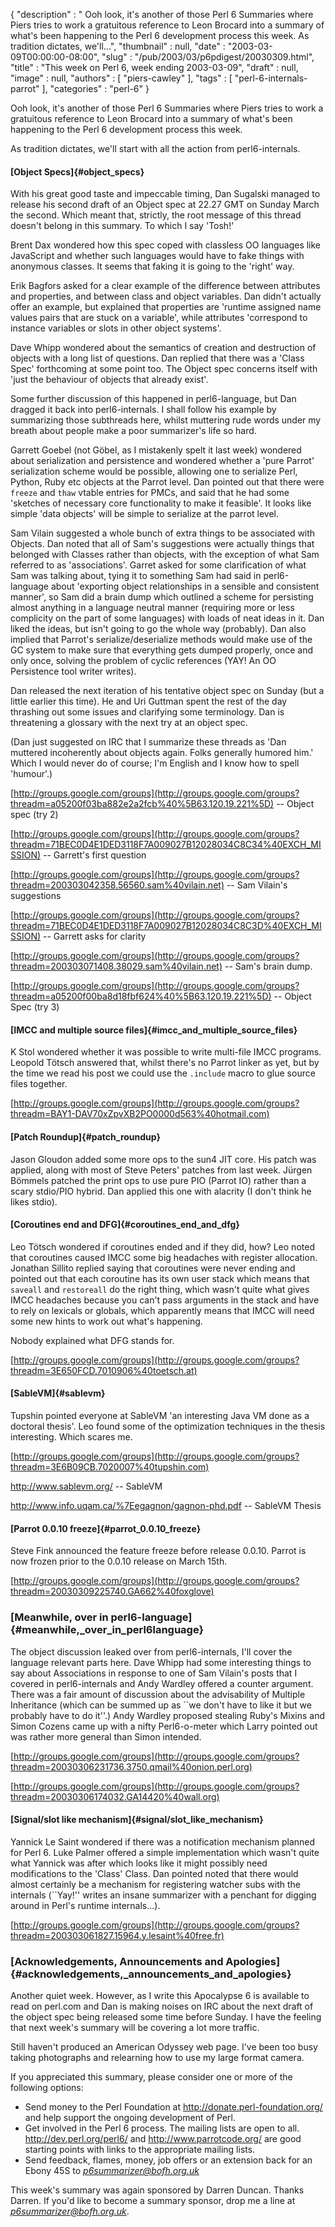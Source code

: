 {
   "description" : " Ooh look, it's another of those Perl 6 Summaries where Piers tries to work a gratuitous reference to Leon Brocard into a summary of what's been happening to the Perl 6 development process this week. As tradition dictates, we'll...",
   "thumbnail" : null,
   "date" : "2003-03-09T00:00:00-08:00",
   "slug" : "/pub/2003/03/p6pdigest/20030309.html",
   "title" : "This week on Perl 6, week ending 2003-03-09",
   "draft" : null,
   "image" : null,
   "authors" : [
      "piers-cawley"
   ],
   "tags" : [
      "perl-6-internals-parrot"
   ],
   "categories" : "perl-6"
}





Ooh look, it's another of those Perl 6 Summaries where Piers tries to
work a gratuitous reference to Leon Brocard into a summary of what's
been happening to the Perl 6 development process this week.

As tradition dictates, we'll start with all the action from
perl6-internals.

#### [Object Specs]{#object_specs}

With his great good taste and impeccable timing, Dan Sugalski managed to
release his second draft of an Object spec at 22.27 GMT on Sunday March
the second. Which meant that, strictly, the root message of this thread
doesn't belong in this summary. To which I say 'Tosh!'

Brent Dax wondered how this spec coped with classless OO languages like
JavaScript and whether such languages would have to fake things with
anonymous classes. It seems that faking it is going to the 'right' way.

Erik Bagfors asked for a clear example of the difference between
attributes and properties, and between class and object variables. Dan
didn't actually offer an example, but explained that properties are
'runtime assigned name values pairs that are stuck on a variable', while
attributes 'correspond to instance variables or slots in other object
systems'.

Dave Whipp wondered about the semantics of creation and destruction of
objects with a long list of questions. Dan replied that there was a
'Class Spec' forthcoming at some point too. The Object spec concerns
itself with 'just the behaviour of objects that already exist'.

Some further discussion of this happened in perl6-language, but Dan
dragged it back into perl6-internals. I shall follow his example by
summarizing those subthreads here, whilst muttering rude words under my
breath about people make a poor summarizer's life so hard.

Garrett Goebel (not Göbel, as I mistakenly spelt it last week) wondered
about serialization and persistence and wondered whether a 'pure Parrot'
serialization scheme would be possible, allowing one to serialize Perl,
Python, Ruby etc objects at the Parrot level. Dan pointed out that there
were `freeze` and `thaw` vtable entries for PMCs, and said that he had
some 'sketches of necessary core functionality to make it feasible'. It
looks like simple 'data objects' will be simple to serialize at the
parrot level.

Sam Vilain suggested a whole bunch of extra things to be associated with
Objects. Dan noted that all of Sam's suggestions were actually things
that belonged with Classes rather than objects, with the exception of
what Sam referred to as 'associations'. Garret asked for some
clarification of what Sam was talking about, tying it to something Sam
had said in perl6-language about 'exporting object relationships in a
sensible and consistent manner', so Sam did a brain dump which outlined
a scheme for persisting almost anything in a language neutral manner
(requiring more or less complicity on the part of some languages) with
loads of neat ideas in it. Dan liked the ideas, but isn't going to go
the whole way (probably). Dan also implied that Parrot's
serialize/deserialize methods would make use of the GC system to make
sure that everything gets dumped properly, once and only once, solving
the problem of cyclic references (YAY! An OO Persistence tool writer
writes).

Dan released the next iteration of his tentative object spec on Sunday
(but a little earlier this time). He and Uri Guttman spent the rest of
the day thrashing out some issues and clarifying some terminology. Dan
is threatening a glossary with the next try at an object spec.

(Dan just suggested on IRC that I summarize these threads as 'Dan
muttered incoherently about objects again. Folks generally humored him.'
Which I would never do of course; I'm English and I know how to spell
'humour'.)

[http://groups.google.com/groups](http://groups.google.com/groups?threadm=a05200f03ba882e2a2fcb%40%5B63.120.19.221%5D)
-- Object spec (try 2)

[http://groups.google.com/groups](http://groups.google.com/groups?threadm=71BEC0D4E1DED3118F7A009027B12028034C8C34%40EXCH_MISSION)
-- Garrett's first question

[http://groups.google.com/groups](http://groups.google.com/groups?threadm=200303042358.56560.sam%40vilain.net)
-- Sam Vilain's suggestions

[http://groups.google.com/groups](http://groups.google.com/groups?threadm=71BEC0D4E1DED3118F7A009027B12028034C8C3D%40EXCH_MISSION)
-- Garrett asks for clarity

[http://groups.google.com/groups](http://groups.google.com/groups?threadm=200303071408.38029.sam%40vilain.net)
-- Sam's brain dump.

[http://groups.google.com/groups](http://groups.google.com/groups?threadm=a05200f00ba8d18fbf624%40%5B63.120.19.221%5D)
-- Object Spec (try 3)

#### [IMCC and multiple source files]{#imcc_and_multiple_source_files}

K Stol wondered whether it was possible to write multi-file IMCC
programs. Leopold Tötsch answered that, whilst there's no Parrot linker
as yet, but by the time we read his post we could use the `.include`
macro to glue source files together.

[http://groups.google.com/groups](http://groups.google.com/groups?threadm=BAY1-DAV70xZpvXB2PO0000d563%40hotmail.com)

#### [Patch Roundup]{#patch_roundup}

Jason Gloudon added some more ops to the sun4 JIT core. His patch was
applied, along with most of Steve Peters' patches from last week. Jürgen
Bömmels patched the print ops to use pure PIO (Parrot IO) rather than a
scary stdio/PIO hybrid. Dan applied this one with alacrity (I don't
think he likes stdio).

#### [Coroutines end and DFG]{#coroutines_end_and_dfg}

Leo Tötsch wondered if coroutines ended and if they did, how? Leo noted
that coroutines caused IMCC some big headaches with register allocation.
Jonathan Sillito replied saying that coroutines were never ending and
pointed out that each coroutine has its own user stack which means that
`saveall` and `restoreall` do the right thing, which wasn't quite what
gives IMCC headaches because you can't pass arguments in the stack and
have to rely on lexicals or globals, which apparently means that IMCC
will need some new hints to work out what's happening.

Nobody explained what DFG stands for.

[http://groups.google.com/groups](http://groups.google.com/groups?threadm=3E650FCD.7010906%40toetsch.at)

#### [SableVM]{#sablevm}

Tupshin pointed everyone at SableVM 'an interesting Java VM done as a
doctoral thesis'. Leo found some of the optimization techniques in the
thesis interesting. Which scares me.

[http://groups.google.com/groups](http://groups.google.com/groups?threadm=3E6B09CB.7020007%40tupshin.com)

<http://www.sablevm.org/> -- SableVM

<http://www.info.uqam.ca/%7Eegagnon/gagnon-phd.pdf> -- SableVM Thesis

#### [Parrot 0.0.10 freeze]{#parrot_0.0.10_freeze}

Steve Fink announced the feature freeze before release 0.0.10. Parrot is
now frozen prior to the 0.0.10 release on March 15th.

[http://groups.google.com/groups](http://groups.google.com/groups?threadm=20030309225740.GA662%40foxglove)

### [Meanwhile, over in perl6-language]{#meanwhile,_over_in_perl6language}

The object discussion leaked over from perl6-internals, I'll cover the
language relevant parts here. Dave Whipp had some interesting things to
say about Associations in response to one of Sam Vilain's posts that I
covered in perl6-internals and Andy Wardley offered a counter argument.
There was a fair amount of discussion about the advisability of Multiple
Inheritance (which can be summed up as \`\`we don't have to like it but
we probably have to do it''.) Andy Wardley proposed stealing Ruby's
Mixins and Simon Cozens came up with a nifty Perl6-o-meter which Larry
pointed out was rather more general than Simon intended.

[http://groups.google.com/groups](http://groups.google.com/groups?threadm=20030306231736.3750.qmail%40onion.perl.org)

[http://groups.google.com/groups](http://groups.google.com/groups?threadm=20030306174032.GA14420%40wall.org)

#### [Signal/slot like mechanism]{#signal/slot_like_mechanism}

Yannick Le Saint wondered if there was a notification mechanism planned
for Perl 6. Luke Palmer offered a simple implementation which wasn't
quite what Yannick was after which looks like it might possibly need
modifications to the 'Class' Class. Dan pointed noted that there would
almost certainly be a mechanism for registering watcher subs with the
internals (\`\`Yay!'' writes an insane summarizer with a penchant for
digging around in Perl's runtime internals...).

[http://groups.google.com/groups](http://groups.google.com/groups?threadm=200303061827.15964.y.lesaint%40free.fr)

### [Acknowledgements, Announcements and Apologies]{#acknowledgements,_announcements_and_apologies}

Another quiet week. However, as I write this Apocalypse 6 is available
to read on perl.com and Dan is making noises on IRC about the next draft
of the object spec being released some time before Sunday. I have the
feeling that next week's summary will be covering a lot more traffic.

Still haven't produced an American Odyssey web page. I've been too busy
taking photographs and relearning how to use my large format camera.

If you appreciated this summary, please consider one or more of the
following options:

-   Send money to the Perl Foundation at
    <http://donate.perl-foundation.org/> and help support the ongoing
    development of Perl.
-   Get involved in the Perl 6 process. The mailing lists are open to
    all. <http://dev.perl.org/perl6/> and <http://www.parrotcode.org/>
    are good starting points with links to the appropriate mailing
    lists.
-   Send feedback, flames, money, job offers or an extension back for an
    Ebony 45S to *<p6summarizer@bofh.org.uk>*

This week's summary was again sponsored by Darren Duncan. Thanks Darren.
If you'd like to become a summary sponsor, drop me a line at
*<p6summarizer@bofh.org.uk>*.


